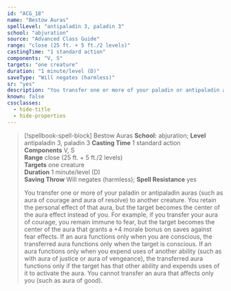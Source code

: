 ```yaml
---
id: "ACG_18"
name: "Bestow Auras"
spellLevel: "antipaladin 3, paladin 3"
school: "abjuration"
source: "Advanced Class Guide"
range: "close (25 ft. + 5 ft./2 levels)"
castingTime: "1 standard action"
components: "V, S"
targets: "one creature"
duration: "1 minute/level (D)"
saveType: "Will negates (harmless)"
sr: "yes"
description: "You transfer one or more of your paladin or antipaladin auras (such as aura of courage and aura of resolve) to another creature. You retain the personal effect of that aura, but the target becomes the center of the aura effect instead of you.  For example, if you transfer your aura of courage, you remain immune to fear, but the target becomes the center of the aura that grants a +4 morale bonus on saves against fear effects. If an aura functions only when you are conscious, the transferred aura functions only when the target is conscious.  If an aura functions only when you expend uses of another ability (such as with aura of justice or aura of vengeance), the transferred aura functions only if the target has that other ability and expends uses of it to activate the aura.  You cannot transfer an aura that affects only you (such as aura of good)."
known: false
cssclasses:
  - hide-title
  - hide-properties
---
```


> [!spellbook-spell-block] Bestow Auras
> **School:** abjuration; **Level** antipaladin 3, paladin 3
> **Casting Time** 1 standard action  
> **Components** V, S  
> **Range** close (25 ft. + 5 ft./2 levels)  
> **Targets** one creature  
> **Duration** 1 minute/level (D)  
> **Saving Throw** Will negates (harmless); **Spell Resistance** yes
> 
> You transfer one or more of your paladin or antipaladin auras (such as aura of courage and aura of resolve) to another creature. You retain the personal effect of that aura, but the target becomes the center of the aura effect instead of you.  For example, if you transfer your aura of courage, you remain immune to fear, but the target becomes the center of the aura that grants a +4 morale bonus on saves against fear effects. If an aura functions only when you are conscious, the transferred aura functions only when the target is conscious.  If an aura functions only when you expend uses of another ability (such as with aura of justice or aura of vengeance), the transferred aura functions only if the target has that other ability and expends uses of it to activate the aura.  You cannot transfer an aura that affects only you (such as aura of good).